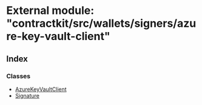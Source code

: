 # External module: "contractkit/src/wallets/signers/azure-key-vault-client"

## Index

### Classes

* [AzureKeyVaultClient](../classes/_contractkit_src_wallets_signers_azure_key_vault_client_.azurekeyvaultclient.md)
* [Signature](../classes/_contractkit_src_wallets_signers_azure_key_vault_client_.signature.md)
